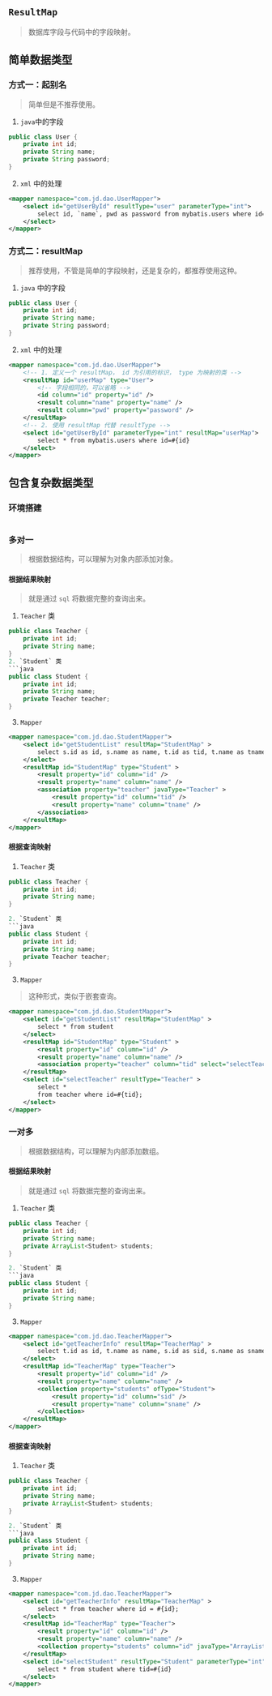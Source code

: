 ## `ResultMap`
> 数据库字段与代码中的字段映射。

## 简单数据类型
### 方式一：起别名
> 简单但是不推荐使用。
1. `java`中的字段
```java
public class User {
    private int id;
    private String name;
    private String password;
}
```

2. `xml` 中的处理
```xml
<mapper namespace="com.jd.dao.UserMapper">
    <select id="getUserById" resultType="user" parameterType="int">
        select id, `name`, pwd as password from mybatis.users where id=#{id}
    </select>
</mapper>
```

### 方式二：resultMap
> 推荐使用，不管是简单的字段映射，还是复杂的，都推荐使用这种。
1. `java` 中的字段
```java
public class User {
    private int id;
    private String name;
    private String password;
}
```

2. `xml` 中的处理
```xml
<mapper namespace="com.jd.dao.UserMapper">
    <!-- 1. 定义一个 resultMap， id 为引用的标识， type 为映射的类 -->
    <resultMap id="userMap" type="User">
        <!-- 字段相同的，可以省略 -->
        <id column="id" property="id" />
        <result column="name" property="name" />
        <result column="pwd" property="password" />
    </resultMap>
    <!-- 2. 使用 resultMap 代替 resultType -->
    <select id="getUserById" parameterType="int" resultMap="userMap">
        select * from mybatis.users where id=#{id}
    </select>
</mapper>
```

## 包含复杂数据类型
### 环境搭建
```sql


```

### 多对一
> 根据数据结构，可以理解为对象内部添加对象。
#### 根据结果映射
> 就是通过 `sql` 将数据完整的查询出来。
1. `Teacher` 类
```java
public class Teacher {
    private int id;
    private String name;
}
2. `Student` 类
```java
public class Student {
    private int id;
    private String name;
    private Teacher teacher;
}
```
3. `Mapper`
```xml
<mapper namespace="com.jd.dao.StudentMapper">
    <select id="getStudentList" resultMap="StudentMap" >
        select s.id as id, s.name as name, t.id as tid, t.name as tname from student s, teacher t where s.tid = t.id;
    </select>
    <resultMap id="StudentMap" type="Student" >
        <result property="id" column="id" />
        <result property="name" column="name" />
        <association property="teacher" javaType="Teacher" >
            <result property="id" column="tid" />
            <result property="name" column="tname" />
        </association>
    </resultMap>
</mapper>
```

#### 根据查询映射
1. `Teacher` 类
```java
public class Teacher {
    private int id;
    private String name;
}

2. `Student` 类
```java
public class Student {
    private int id;
    private String name;
    private Teacher teacher;
}
```

3. `Mapper`
> 这种形式，类似于嵌套查询。
```xml
<mapper namespace="com.jd.dao.StudentMapper">
    <select id="getStudentList" resultMap="StudentMap" >
        select * from student
    </select>
    <resultMap id="StudentMap" type="Student" >
        <result property="id" column="id" />
        <result property="name" column="name" />
        <association property="teacher" column="tid" select="selectTeacher" />
    </resultMap>
    <select id="selectTeacher" resultType="Teacher" >
        select *
        from teacher where id=#{tid};
    </select>
</mapper>
```

### 一对多
> 根据数据结构，可以理解为内部添加数组。

#### 根据结果映射
> 就是通过 `sql` 将数据完整的查询出来。
1. `Teacher` 类
```java
public class Teacher {
    private int id;
    private String name;
    private ArrayList<Student> students;
}

2. `Student` 类
```java
public class Student {
    private int id;
    private String name;
}
```

3. `Mapper`
```xml
<mapper namespace="com.jd.dao.TeacherMapper">
    <select id="getTeacherInfo" resultMap="TeacherMap" >
        select t.id as id, t.name as name, s.id as sid, s.name as sname from teacher as t, student as s where s.tid = t.id and t.id = #{id};
    </select>
    <resultMap id="TeacherMap" type="Teacher">
        <result property="id" column="id" />
        <result property="name" column="name" />
        <collection property="students" ofType="Student">
            <result property="id" column="sid" />
            <result property="name" column="sname" />
        </collection>
    </resultMap>
</mapper>
```

#### 根据查询映射
1. `Teacher` 类
```java
public class Teacher {
    private int id;
    private String name;
    private ArrayList<Student> students;
}

2. `Student` 类
```java
public class Student {
    private int id;
    private String name;
}
```

3. `Mapper`
```xml
<mapper namespace="com.jd.dao.TeacherMapper">
    <select id="getTeacherInfo" resultMap="TeacherMap" >
        select * from teacher where id = #{id};
    </select>
    <resultMap id="TeacherMap" type="Teacher">
        <result property="id" column="id" />
        <result property="name" column="name" />
        <collection property="students" column="id" javaType="ArrayList" ofType="Student" select="selectStudent" />
    </resultMap>
    <select id="selectStudent" resultType="Student" parameterType="int">
        select * from student where tid=#{id}
    </select>
</mapper>
```
